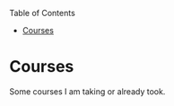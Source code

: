 <!-- START doctoc generated TOC please keep comment here to allow auto update -->
<!-- DON'T EDIT THIS SECTION, INSTEAD RE-RUN doctoc TO UPDATE -->
Table of Contents

- [Courses](#courses)

<!-- END doctoc generated TOC please keep comment here to allow auto update -->

# Courses

Some courses I am taking or already took.
